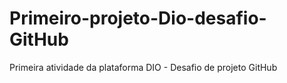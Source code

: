 # Primeiro-projeto-Dio-desafio-GitHub
Primeira atividade da plataforma DIO - Desafio de projeto GitHub
